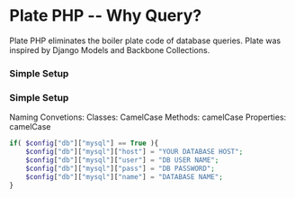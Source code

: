 Plate PHP -- Why Query?
=======================================================
Plate PHP eliminates the boiler plate code of database queries. Plate was inspired by Django Models and Backbone Collections.

<h3>Simple Setup</h3>


<h3>Simple Setup</h3>
Naming Convetions:
	Classes: 		CamelCase
	Methods: 		camelCase
	Properties: 	camelCase

```php
if( $config["db"]["mysql"] == True ){
	$config["db"]["mysql"]["host"] = "YOUR DATABASE HOST";
	$config["db"]["mysql"]["user"] = "DB USER NAME";
	$config["db"]["mysql"]["pass"] = "DB PASSWORD";
	$config["db"]["mysql"]["name"] = "DATABASE NAME";
}
```
